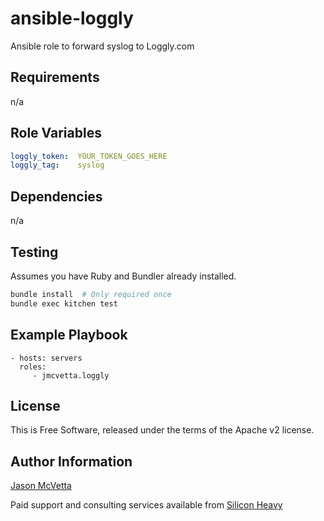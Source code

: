 ansible-loggly
==============

Ansible role to forward syslog to Loggly.com


Requirements
------------

n/a


Role Variables
--------------

```yaml
loggly_token:  YOUR_TOKEN_GOES_HERE
loggly_tag:    syslog
```


Dependencies
------------

n/a


Testing
-------

Assumes you have Ruby and Bundler already installed.


```bash
bundle install  # Only required once
bundle exec kitchen test
```


Example Playbook
----------------

    - hosts: servers
      roles:
         - jmcvetta.loggly


License
-------

This is Free Software, released under the terms of the Apache v2 license.  


Author Information
------------------

[Jason McVetta](mailto:jason.mcvetta@gmail.com)

Paid support and consulting services available from [Silicon
Heavy](http://siliconheavy.com)
